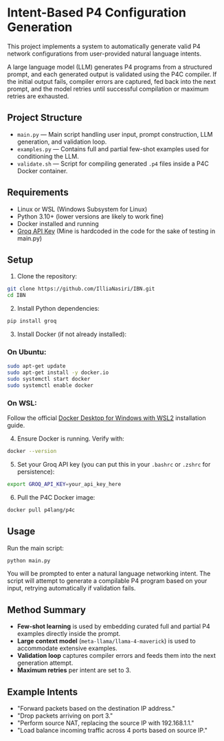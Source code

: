 # Intent-Based P4 Configuration Generation

This project implements a system to automatically generate valid P4 network configurations from user-provided natural language intents.

A large language model (LLM) generates P4 programs from a structured prompt, and each generated output is validated using the P4C compiler. If the initial output fails, compiler errors are captured, fed back into the next prompt, and the model retries until successful compilation or maximum retries are exhausted.

## Project Structure

- `main.py` &mdash; Main script handling user input, prompt construction, LLM generation, and validation loop.
- `examples.py` &mdash; Contains full and partial few-shot examples used for conditioning the LLM.
- `validate.sh` &mdash; Script for compiling generated `.p4` files inside a P4C Docker container.

## Requirements

- Linux or WSL (Windows Subsystem for Linux)
- Python 3.10+ (lower versions are likely to work fine)
- Docker installed and running
- [Groq API Key](https://console.groq.com/) (Mine is hardcoded in the code for the sake of testing in main.py)

## Setup

1. Clone the repository:

```bash
git clone https://github.com/IlliaNasiri/IBN.git
cd IBN
```

2. Install Python dependencies:

```bash
pip install groq
```

3. Install Docker (if not already installed):

### On Ubuntu:

```bash
sudo apt-get update
sudo apt-get install -y docker.io
sudo systemctl start docker
sudo systemctl enable docker
```

### On WSL:

Follow the official [Docker Desktop for Windows with WSL2](https://docs.docker.com/desktop/windows/wsl/) installation guide.

4. Ensure Docker is running. Verify with:

```bash
docker --version
```

5. Set your Groq API key (you can put this in your `.bashrc` or `.zshrc` for persistence):

```bash
export GROQ_API_KEY=your_api_key_here
```

6. Pull the P4C Docker image:

```bash
docker pull p4lang/p4c
```

## Usage

Run the main script:

```bash
python main.py
```

You will be prompted to enter a natural language networking intent.
The script will attempt to generate a compilable P4 program based on your input, retrying automatically if validation fails.

## Method Summary

- **Few-shot learning** is used by embedding curated full and partial P4 examples directly inside the prompt.
- **Large context model** (`meta-llama/llama-4-maverick`) is used to accommodate extensive examples.
- **Validation loop** captures compiler errors and feeds them into the next generation attempt.
- **Maximum retries** per intent are set to 3.

## Example Intents

- "Forward packets based on the destination IP address."
- "Drop packets arriving on port 3."
- "Perform source NAT, replacing the source IP with 192.168.1.1."
- "Load balance incoming traffic across 4 ports based on source IP."

